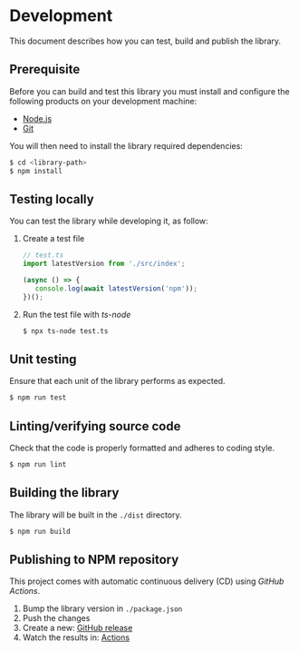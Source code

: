 # Development

This document describes how you can test, build and publish the library.

## Prerequisite

Before you can build and test this library you must install and configure the following products on your development machine:

* [Node.js][nodejs]
* [Git][git]

You will then need to install the library required dependencies:

```sh
$ cd <library-path>
$ npm install
```

## Testing locally

You can test the library while developing it, as follow:

1. Create a test file

   ```ts
   // test.ts
   import latestVersion from './src/index';

   (async () => {
      console.log(await latestVersion('npm'));
   })();
   ```

2. Run the test file with *ts-node*

   ```sh
   $ npx ts-node test.ts
   ```

## Unit testing

Ensure that each unit of the library performs as expected.

```sh
$ npm run test
```

## Linting/verifying source code

Check that the code is properly formatted and adheres to coding style.

```sh
$ npm run lint
```

## Building the library

The library will be built in the `./dist` directory.

```sh
$ npm run build
```

## Publishing to NPM repository

This project comes with automatic continuous delivery (CD) using *GitHub Actions*.

1. Bump the library version in `./package.json`
2. Push the changes
3. Create a new: [GitHub release](https://github.com/badisi/latest-version/releases/new)
4. Watch the results in: [Actions](https://github.com/badisi/latest-version/actions)



[git]: https://git-scm.com/
[nodejs]: https://nodejs.org/
